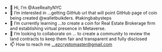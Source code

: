 - 👋 Hi, I’m @AxeRealtyNYC
- 👀 I’m interested in ...getting GitHub url that will point GitHub page of coin being created @walletbuikders. #takingbabysteps
- 🌱 I’m currently learning ...to create a coin for Real Estate Brokerage firm and establishing virtual presence in Metaverse.
- 💞️ I’m looking to collaborate on ... to create a community to review the land contracts to keep them fair and transparent and fully disclosed
- 📫 How to reach me ...ezcryptomaster@gmail.com

<!---
AxeRealtyNYC/AxeRealtyNYC is a ✨ special ✨ repository because its `README.md` (this file) appears on your GitHub profile.
You can click the Preview link to take a look at your changes.
--->
